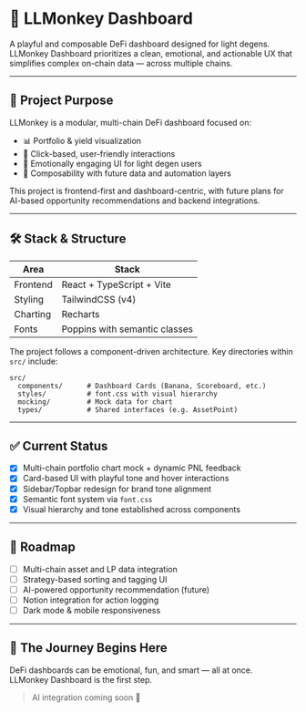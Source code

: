 # 🍌 LLMonkey Dashboard

A playful and composable DeFi dashboard designed for light degens.  
LLMonkey Dashboard prioritizes a clean, emotional, and actionable UX that simplifies complex on-chain data — across multiple chains.

---

## 🧠 Project Purpose

LLMonkey is a modular, multi-chain DeFi dashboard focused on:

- 📊 Portfolio & yield visualization
- 🧠 Click-based, user-friendly interactions
- 🧸 Emotionally engaging UI for light degen users
- 🧩 Composability with future data and automation layers

This project is frontend-first and dashboard-centric, with future plans for AI-based opportunity recommendations and backend integrations.

---

## 🛠 Stack & Structure

| Area        | Stack                            |
|-------------|----------------------------------|
| Frontend    | React + TypeScript + Vite       |
| Styling     | TailwindCSS (v4)                |
| Charting    | Recharts                        |
| Fonts       | Poppins with semantic classes   |

The project follows a component-driven architecture. Key directories within `src/` include:
```
src/
  components/      # Dashboard Cards (Banana, Scoreboard, etc.)
  styles/          # font.css with visual hierarchy
  mocking/         # Mock data for chart
  types/           # Shared interfaces (e.g. AssetPoint)
```

---

## ✅ Current Status

- [x] Multi-chain portfolio chart mock + dynamic PNL feedback
- [x] Card-based UI with playful tone and hover interactions
- [x] Sidebar/Topbar redesign for brand tone alignment
- [x] Semantic font system via `font.css`
- [x] Visual hierarchy and tone established across components

---

## 🔭 Roadmap

- [ ] Multi-chain asset and LP data integration
- [ ] Strategy-based sorting and tagging UI
- [ ] AI-powered opportunity recommendation (future)
- [ ] Notion integration for action logging
- [ ] Dark mode & mobile responsiveness

---

## 🚀 The Journey Begins Here

DeFi dashboards can be emotional, fun, and smart — all at once.  
LLMonkey Dashboard is the first step.

> AI integration coming soon 🍯